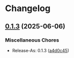 # Changelog

## [0.1.3](https://github.com/BfArM-MVH/grz-tools/compare/grz-pydantic-models-v1.4.0...grz-pydantic-models-v0.1.3) (2025-06-06)


### Miscellaneous Chores

* Release-As: 0.1.3 ([a4d0c45](https://github.com/BfArM-MVH/grz-tools/commit/a4d0c45e5d361338bd85da8d67d6d002e307a397))
